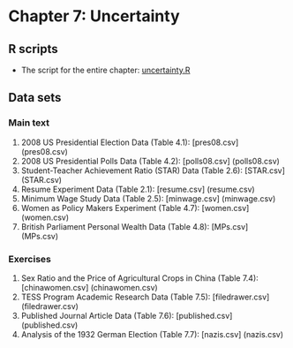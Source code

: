 # Chapter 7: Uncertainty

## R scripts
- The script for the entire chapter: [uncertainty.R](uncertainty.R)

## Data sets
### Main text
1. 2008 US Presidential Election Data (Table 4.1): [pres08.csv] (pres08.csv)
2. 2008 US Presidential Polls Data (Table 4.2): [polls08.csv] (polls08.csv)
3. Student-Teacher Achievement Ratio (STAR) Data (Table 2.6): [STAR.csv] (STAR.csv)
4. Resume Experiment Data (Table 2.1): [resume.csv] (resume.csv)
5. Minimum Wage Study Data (Table 2.5): [minwage.csv] (minwage.csv)
6. Women as Policy Makers Experiment (Table 4.7): [women.csv] (women.csv)
7. British Parliament Personal Wealth Data (Table 4.8): [MPs.csv] (MPs.csv)

### Exercises
1. Sex Ratio and the Price of Agricultural Crops in China (Table 7.4): [chinawomen.csv] (chinawomen.csv) 
2. TESS Program Academic Research Data (Table 7.5): [filedrawer.csv] (filedrawer.csv)
3. Published Journal Article Data (Table 7.6): [published.csv] (published.csv)
4. Analysis of the 1932 German Election (Table 7.7): [nazis.csv] (nazis.csv) 
